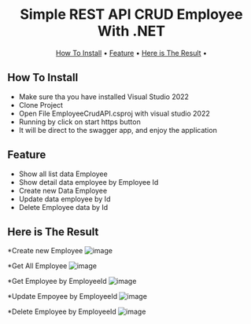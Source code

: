 
<h1 align="center">
  Simple REST API CRUD Employee With .NET
  <br>
</h1>

<p align="center">
  <a href="#how-to-install">How To Install</a> •
  <a href="#feature">Feature</a> •
  <a href="#here-is-the-result">Here is The Result</a> •
</p>

## How To Install

* Make sure tha you have installed Visual Studio 2022
* Clone Project
* Open File EmployeeCrudAPI.csproj with visual studio 2022
* Running by click on start https button
* It will be direct to the swagger app, and enjoy the application

## Feature

* Show all list data Employee
* Show detail data employee by Employee Id
* Create new Data Employee
* Update data employee by Id
* Delete Employee data by Id

## Here is The Result

*Create new Employee
![image](https://github.com/user-attachments/assets/d4df2f09-e34a-4afc-85a4-912221f926d3)

*Get All Employee
![image](https://github.com/user-attachments/assets/d3577c68-c38b-4e89-8a21-c722a28c4955)

*Get Employee by EmployeeId
![image](https://github.com/user-attachments/assets/044d70c0-7a6a-41a2-b845-58353338d1c3)

*Update Empoyee by EmployeeId
![image](https://github.com/user-attachments/assets/87bf3ea0-2e7f-4d32-ab9d-c5a0f6c12d52)

*Delete Employee by EmployeeId
![image](https://github.com/user-attachments/assets/00537cd6-60fd-4bde-8587-4c09dc6c1e30)
